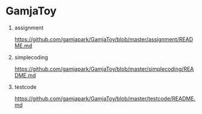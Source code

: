 # GamjaToy

1. assignment 

   https://github.com/gamjapark/GamjaToy/blob/master/assignment/README.md

2. simplecoding

   https://github.com/gamjapark/GamjaToy/blob/master/simplecoding/README.md

3. testcode

   https://github.com/gamjapark/GamjaToy/blob/master/testcode/README.md

